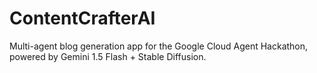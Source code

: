 # ContentCrafterAI
Multi-agent blog generation app for the Google Cloud Agent Hackathon, powered by Gemini 1.5 Flash + Stable Diffusion.
